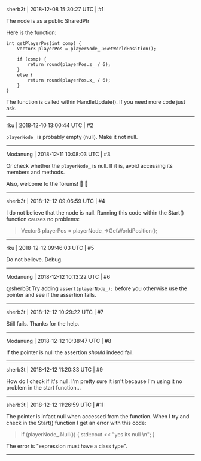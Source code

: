 sherb3t | 2018-12-08 15:30:27 UTC | #1

The node is as a public SharedPtr

Here is the function:

    int getPlayerPos(int comp) {
		Vector3 playerPos = playerNode_->GetWorldPosition();

		if (comp) {
			return round(playerPos.z_ / 6);
		}
		else {
			return round(playerPos.x_ / 6);
		}
	}

The function is called within HandleUpdate(). If you need more code just ask.

-------------------------

rku | 2018-12-10 13:00:44 UTC | #2

`playerNode_` is probably empty (null). Make it not null.

-------------------------

Modanung | 2018-12-11 10:08:03 UTC | #3

Or check whether the `playerNode_` is null. If it is, avoid accessing its members and methods.

Also, welcome to the forums! :confetti_ball: :slightly_smiling_face:

-------------------------

sherb3t | 2018-12-12 09:06:59 UTC | #4

I do not believe that the node is null. Running this code within the Start() function causes no problems:

> Vector3 playerPos = playerNode_->GetWorldPosition();

-------------------------

rku | 2018-12-12 09:46:03 UTC | #5

Do not believe. Debug.

-------------------------

Modanung | 2018-12-12 10:13:22 UTC | #6

@sherb3t Try adding `assert(playerNode_);` before you otherwise use the pointer and see if the assertion fails.

-------------------------

sherb3t | 2018-12-12 10:29:22 UTC | #7

Still fails. Thanks for the help.

-------------------------

Modanung | 2018-12-12 10:38:47 UTC | #8

If the pointer is null the assertion _should_ indeed fail.

-------------------------

sherb3t | 2018-12-12 11:20:33 UTC | #9

How do I check if it's null. I'm pretty sure it isn't because I'm using it no problem in the start function...

-------------------------

sherb3t | 2018-12-12 11:26:59 UTC | #11

The pointer is infact null when accessed from the function. When I try and check in the Start() function I get an error with this code:

> if (playerNode_.Null()) {
			std::cout << "yes its null \n";
		}

The error is "expression must have a class type".

-------------------------

